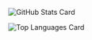 ![GitHub Stats Card](https://github-readme-stats.vercel.app/api?username=AoiKagase&count_private=true)

![Top Languages Card](https://github-readme-stats.vercel.app/api/top-langs/?username=AoiKagase&count_private=true)


<!--
**AoiKagase/AoiKagase** is a ✨ _special_ ✨ repository because its `README.md` (this file) appears on your GitHub profile.

Here are some ideas to get you started:

- 🔭 I’m currently working on ...
- 🌱 I’m currently learning ...
- 👯 I’m looking to collaborate on ...
- 🤔 I’m looking for help with ...
- 💬 Ask me about ...
- 📫 How to reach me: ...
- 😄 Pronouns: ...
- ⚡ Fun fact: ...
-->
